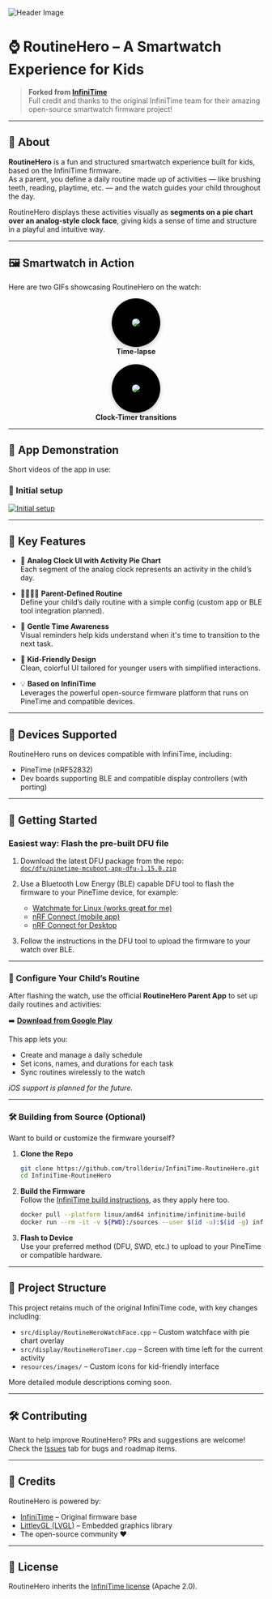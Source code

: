 ![Header Image](doc/img/header.jpg)

# ⌚ RoutineHero – A Smartwatch Experience for Kids

> **Forked from [InfiniTime](https://github.com/InfiniTimeOrg/InfiniTime)**  
> Full credit and thanks to the original InfiniTime team for their amazing open-source smartwatch firmware project!

---

## 📘 About

**RoutineHero** is a fun and structured smartwatch experience built for kids, based on the InfiniTime firmware.  
As a parent, you define a daily routine made up of activities — like brushing teeth, reading, playtime, etc. — and the watch guides your child throughout the day.

RoutineHero displays these activities visually as **segments on a pie chart over an analog-style clock face**, giving kids a sense of time and structure in a playful and intuitive way.

---

## 🖼 Smartwatch in Action

Here are two GIFs showcasing RoutineHero on the watch:

<div align="center">
  <img src="doc/img/smartwatch_activities.gif" style="border-radius: 50px; box-shadow: rgba(0, 0, 0, 0.2) 0 4px 8px; padding: 40px; background: black; max-width: calc(100% - 80px)"><br>
  <strong>Time-lapse</strong>
  <br>
  <br>
  <img src="doc/img/smartwatch_timer.gif" style="border-radius: 50px; box-shadow: rgba(0, 0, 0, 0.2) 0 4px 8px; padding: 40px; background: black;max-width: calc(100% - 80px)"><br>
  <strong>Clock-Timer transitions</strong>
</div>

---

## 📱 App Demonstration

Short videos of the app in use:

### 🚀 Initial setup
[![Initial setup](https://img.youtube.com/vi/YKV8vJ6PzUU/maxresdefault.jpg)](https://www.youtube.com/shorts/YKV8vJ6PzUU)

---

## 🎯 Key Features

- 🧭 **Analog Clock UI with Activity Pie Chart**  
  Each segment of the analog clock represents an activity in the child’s day.

- 👨‍👩‍👧‍👦 **Parent-Defined Routine**  
  Define your child’s daily routine with a simple config (custom app or BLE tool integration planned).

- 🔔 **Gentle Time Awareness**  
  Visual reminders help kids understand when it's time to transition to the next task.

- 🎨 **Kid-Friendly Design**  
  Clean, colorful UI tailored for younger users with simplified interactions.

- 💡 **Based on InfiniTime**  
  Leverages the powerful open-source firmware platform that runs on PineTime and compatible devices.

---

## 📱 Devices Supported

RoutineHero runs on devices compatible with InfiniTime, including:

- PineTime (nRF52832)
- Dev boards supporting BLE and compatible display controllers (with porting)

---

## 🚀 Getting Started

### Easiest way: Flash the pre-built DFU file

1. Download the latest DFU package from the repo:  
   [`doc/dfu/pinetime-mcuboot-app-dfu-1.15.0.zip`](doc/dfu/pinetime-mcuboot-app-dfu-1.15.0.zip)

2. Use a Bluetooth Low Energy (BLE) capable DFU tool to flash the firmware to your PineTime device, for example:
   - [Watchmate for Linux (works great for me)](https://github.com/azymohliad/watchmate)  
   - [nRF Connect (mobile app)](https://www.nordicsemi.com/Products/Development-tools/nrf-connect-for-mobile)  
   - [nRF Connect for Desktop](https://www.nordicsemi.com/Products/Development-tools/nrf-connect-for-desktop)

3. Follow the instructions in the DFU tool to upload the firmware to your watch over BLE.

---

### 📱 Configure Your Child’s Routine

After flashing the watch, use the official **RoutineHero Parent App** to set up daily routines and activities:

➡️ [**Download from Google Play**](https://play.google.com/store/apps/details?id=com.routinehero)

This app lets you:
- Create and manage a daily schedule
- Set icons, names, and durations for each task
- Sync routines wirelessly to the watch

*iOS support is planned for the future.*

---

### 🛠 Building from Source (Optional)

Want to build or customize the firmware yourself?

1. **Clone the Repo**
   ```bash
   git clone https://github.com/trollderiu/InfiniTime-RoutineHero.git
   cd InfiniTime-RoutineHero
   ```

2. **Build the Firmware**  
   Follow the [InfiniTime build instructions](https://github.com/InfiniTimeOrg/InfiniTime#building-the-firmware), as they apply here too.
   ```bash
   docker pull --platform linux/amd64 infinitime/infinitime-build
   docker run --rm -it -v ${PWD}:/sources --user $(id -u):$(id -g) infinitime/infinitime-build
   ```

3. **Flash to Device**  
   Use your preferred method (DFU, SWD, etc.) to upload to your PineTime or compatible hardware.

---

## 📂 Project Structure

This project retains much of the original InfiniTime code, with key changes including:

- `src/display/RoutineHeroWatchFace.cpp` – Custom watchface with pie chart overlay
- `src/display/RoutineHeroTimer.cpp` – Screen with time left for the current activity
- `resources/images/` – Custom icons for kid-friendly interface

More detailed module descriptions coming soon.

---

## 🛠 Contributing

Want to help improve RoutineHero? PRs and suggestions are welcome!  
Check the [Issues](https://github.com/trollderiu/InfiniTime-RoutineHero/issues) tab for bugs and roadmap items.

---

## 🙏 Credits

RoutineHero is powered by:

- [InfiniTime](https://github.com/InfiniTimeOrg/InfiniTime) – Original firmware base
- [LittlevGL (LVGL)](https://lvgl.io/) – Embedded graphics library
- The open-source community ❤️

---

## 📄 License

RoutineHero inherits the [InfiniTime license](https://github.com/InfiniTimeOrg/InfiniTime/blob/develop/LICENSE) (Apache 2.0).